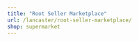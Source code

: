 ```yaml
---
title: "Root Seller Marketplace"
url: /lancaster/root-seller-marketplace/
shop: supermarket
---
```

